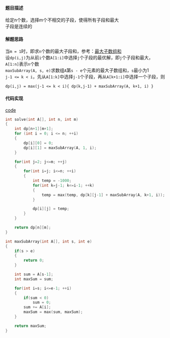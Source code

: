 #### 题目描述
给定n个数，选择m个不相交的子段，使得所有子段和最大  
子段是连续的

#### 解题思路
当`m = 1`时，即求`n`个数的最大子段和，参考：[最大子数组和](/Array/max_subarray.md)  
设`dp(i,j)`为从前`i`个数`A[1:i]`中选择`j`个子段的最优解，即`j`个子段和最大，`A[1:n]`表示`n`个数  
`maxSubArray(A, s, e)`求数组`A`第`s - e`个元素的最大子数组和，`s`最小为1  
`j-1 <= k < i`，先从`A[1:k]`中选择`j-1`个子段，再从`A[k+1:i]`中选择一个子段，则
```
dp(i,j) = max(j-1 <= k < i){ dp(k,j-1) + maxSubArray(A, k+1, i) }
```

#### 代码实现

[code](/DynamicPrograming/max_m_subarray.cpp)

```cpp
int solve(int A[], int n, int m)
{
	int dp[n+1][m+1];
	for (int i = 0; i <= n; ++i)
	{
		dp[i][0] = 0;
		dp[i][1] = maxSubArray(A, 1, i);
	}

	for(int j=2; j<=m; ++j)
	{
		for(int i=j; i<=n; ++i)
		{
			int temp = -1000;
			for(int k=j-1; k<=i-1; ++k)
			{
				temp = max(temp, dp[k][j-1] + maxSubArray(A, k+1, i));
			}

			dp[i][j] = temp;
		}
	}

	return dp[n][m];
}
```

```cpp
int maxSubArray(int A[], int s, int e)
{
	if(s > e)
	{
		return 0;
	}

	int sum = A[s-1];
	int maxSum = sum;

	for(int i=s; i<=e-1; ++i)
	{
		if(sum < 0)
			sum = 0;
		sum += A[i];
		maxSum = max(sum, maxSum);
	}

	return maxSum;
}
```